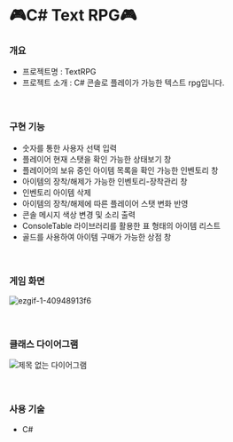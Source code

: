 # 🎮C# Text RPG🎮
### 개요
- 프로젝트명 : TextRPG
- 프로젝트 소개 : C# 콘솔로 플레이가 가능한 텍스트 rpg입니다.
<br/><br/><br/>
  
### 구현 기능
- 숫자를 통한 사용자 선택 입력
- 플레이어 현재 스탯을 확인 가능한 상태보기 창
- 플레이어의 보유 중인 아이템 목록을 확인 가능한 인벤토리 창
- 아이템의 장착/해제가 가능한 인벤토리-장착관리 창
- 인벤토리 아이템 삭제
- 아이템의 장착/해제에 따른 플레이어 스탯 변화 반영
- 콘솔 메시지 색상 변경 및 소리 출력
- ConsoleTable 라이브러리를 활용한 표 형태의 아이템 리스트
- 골드를 사용하여 아이템 구매가 가능한 상점 창
<br/><br/><br/>

### 게임 화면
![ezgif-1-40948913f6](https://github.com/Nwjwifh/TextRPG/assets/111439484/377a57fd-3dae-4c54-b74a-d2eeeef927ba)
<br/><br/><br/>

### 클래스 다이어그램
![제목 없는 다이어그램](https://github.com/Nwjwifh/TextRPG/assets/111439484/2245aa65-92b9-4ce9-bd19-cb63ba9c2a85)
<br/><br/><br/>

### 사용 기술
- C#
